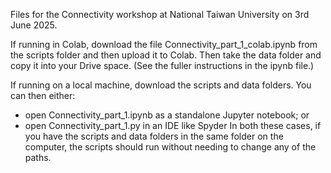 Files for the Connectivity workshop at National Taiwan University on 3rd June 2025.

If running in Colab, download the file Connectivity_part_1_colab.ipynb from the scripts folder and then upload it to Colab.  Then take the data folder and copy it into your Drive space.  (See the fuller instructions in the ipynb file.)

If running on a local machine, download the scripts and data folders.  You can then either:
  - open Connectivity_part_1.ipynb as a standalone Jupyter notebook; or
  - open Connectivity_part_1.py in an IDE like Spyder
In both these cases, if you have the scripts and data folders in the same folder on the computer, the scripts should run without needing to change any of the paths.
